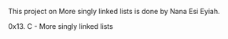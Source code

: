 This project on More singly linked lists is done by Nana Esi Eyiah.

0x13. C - More singly linked lists
